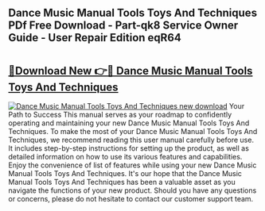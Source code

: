 ## Dance Music Manual Tools Toys And Techniques PDf Free Download - Part-qk8 Service Owner Guide - User Repair Edition eqR64

# <h2><a href="http://bc41817.oget.top/?id=Dance+Music+Manual+Tools+Toys+And+Techniques">🔗Download New 👉🔴 Dance Music Manual Tools Toys And Techniques</a></h2>

[![Dance Music Manual Tools Toys And Techniques new download](https://i.imgur.com/5g1atiW.png)](http://bc41817.oget.top/?id=Dance+Music+Manual+Tools+Toys+And+Techniques)
Your Path to Success This manual serves as your roadmap to confidently operating and maintaining your new Dance Music Manual Tools Toys And Techniques. To make the most of your Dance Music Manual Tools Toys And Techniques, we recommend reading this user manual carefully before use. It includes step-by-step instructions for setting up the product, as well as detailed information on how to use its various features and capabilities. Enjoy the convenience of list of features while using your new Dance Music Manual Tools Toys And Techniques. It's our hope that the Dance Music Manual Tools Toys And Techniques has been a valuable asset as you navigate the functions of your new product. Should you have any questions or concerns, please do not hesitate to contact our customer support team.
